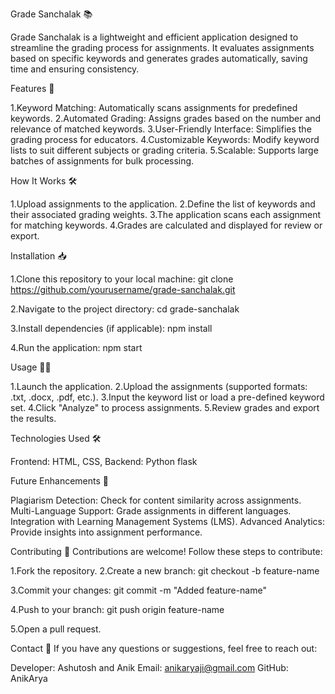 Grade Sanchalak 📚


Grade Sanchalak is a lightweight and efficient application designed to streamline the grading process for assignments.
It evaluates assignments based on specific keywords and generates grades automatically, saving time and ensuring consistency.

Features 🚀

1.Keyword Matching: Automatically scans assignments for predefined keywords.
2.Automated Grading: Assigns grades based on the number and relevance of matched keywords.
3.User-Friendly Interface: Simplifies the grading process for educators.
4.Customizable Keywords: Modify keyword lists to suit different subjects or grading criteria.
5.Scalable: Supports large batches of assignments for bulk processing.

How It Works 🛠️

1.Upload assignments to the application.
2.Define the list of keywords and their associated grading weights.
3.The application scans each assignment for matching keywords.
4.Grades are calculated and displayed for review or export.

Installation 📥

1.Clone this repository to your local machine:
git clone https://github.com/yourusername/grade-sanchalak.git

2.Navigate to the project directory:
cd grade-sanchalak

3.Install dependencies (if applicable):
npm install

4.Run the application:
npm start

Usage 👩‍🏫

1.Launch the application.
2.Upload the assignments (supported formats: .txt, .docx, .pdf, etc.).
3.Input the keyword list or load a pre-defined keyword set.
4.Click "Analyze" to process assignments.
5.Review grades and export the results.


Technologies Used 🛠️

Frontend: HTML, CSS, 
Backend: Python flask


Future Enhancements 🌟

Plagiarism Detection: Check for content similarity across assignments.
Multi-Language Support: Grade assignments in different languages.
Integration with Learning Management Systems (LMS).
Advanced Analytics: Provide insights into assignment performance.

Contributing 🤝
Contributions are welcome! Follow these steps to contribute:

1.Fork the repository.
2.Create a new branch:
git checkout -b feature-name

3.Commit your changes:
git commit -m "Added feature-name"

4.Push to your branch:
git push origin feature-name

5.Open a pull request.

Contact 📧
If you have any questions or suggestions, feel free to reach out:

Developer: Ashutosh and Anik
Email: anikaryaji@gmail.com
GitHub: AnikArya
